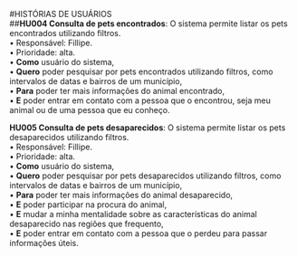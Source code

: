 #HISTÓRIAS DE USUÁRIOS  
##**HU004 Consulta de pets encontrados**: O sistema permite listar os pets encontrados utilizando filtros.  
• Responsável: Fillipe.  
• Prioridade: alta.  
• **Como** usuário do sistema,  
• **Quero** poder pesquisar por pets encontrados utilizando filtros, como intervalos de datas e bairros de um município,  
• **Para** poder ter mais informações do animal encontrado,  
• **E** poder entrar em contato com a pessoa que o encontrou, seja meu animal ou de uma pessoa que eu conheço.  
  
**HU005 Consulta de pets desaparecidos**: O sistema permite listar os pets desaparecidos utilizando filtros.  
• Responsável: Fillipe.  
• Prioridade: alta.  
• **Como** usuário do sistema,  
• **Quero** poder pesquisar por pets desaparecidos utilizando filtros, como intervalos de datas e bairros de um município,  
• **Para** poder ter mais informações do animal desaparecido,  
• **E** poder participar na procura do animal,  
• **E** mudar a minha mentalidade sobre as características do animal desaparecido nas regiões que frequento,  
• **E** poder entrar em contato com a pessoa que o perdeu para passar informações úteis.  
  